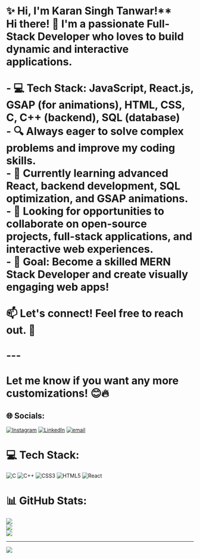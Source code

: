 
# ✨ Hi, I'm Karan Singh Tanwar!**  <br>Hi there! 👋 I'm a passionate **Full-Stack Developer** who loves to build dynamic and interactive applications.  <br><br>- 💻 **Tech Stack:** JavaScript, React.js, GSAP (for animations), HTML, CSS, C, C++ (backend), SQL (database)  <br>- 🔍 Always eager to solve complex problems and improve my coding skills.  <br>- 🌱 Currently learning **advanced React, backend development, SQL optimization, and GSAP animations**.  <br>- 📌 Looking for opportunities to collaborate on **open-source projects, full-stack applications, and interactive web experiences**.  <br>- 🎯 Goal: Become a skilled **MERN Stack Developer** and create visually engaging web apps!  <br><br>📫 **Let's connect!** Feel free to reach out. 🚀  <br><br>---<br><br>Let me know if you want any more customizations! 😊🔥


## 🌐 Socials:
[![Instagram](https://img.shields.io/badge/Instagram-%23E4405F.svg?logo=Instagram&logoColor=white)](https://instagram.com/ktanwar03) [![LinkedIn](https://img.shields.io/badge/LinkedIn-%230077B5.svg?logo=linkedin&logoColor=white)](https://linkedin.com/in/karan-singh-tanwar-857621236) [![email](https://img.shields.io/badge/Email-D14836?logo=gmail&logoColor=white)](mailto:tanwarkaran24@gmail.com) 

# 💻 Tech Stack:
![C](https://img.shields.io/badge/c-%2300599C.svg?style=for-the-badge&logo=c&logoColor=white) ![C++](https://img.shields.io/badge/c++-%2300599C.svg?style=for-the-badge&logo=c%2B%2B&logoColor=white) ![CSS3](https://img.shields.io/badge/css3-%231572B6.svg?style=for-the-badge&logo=css3&logoColor=white) ![HTML5](https://img.shields.io/badge/html5-%23E34F26.svg?style=for-the-badge&logo=html5&logoColor=white) ![React](https://img.shields.io/badge/react-%2320232a.svg?style=for-the-badge&logo=react&logoColor=%2361DAFB)
# 📊 GitHub Stats:
![](https://github-readme-stats.vercel.app/api?username=Ktanwar569&theme=dark&hide_border=false&include_all_commits=false&count_private=false)<br/>
![](https://github-readme-streak-stats.herokuapp.com/?user=Ktanwar569&theme=dark&hide_border=false)<br/>
![](https://github-readme-stats.vercel.app/api/top-langs/?username=Ktanwar569&theme=dark&hide_border=false&include_all_commits=false&count_private=false&layout=compact)

---
[![](https://visitcount.itsvg.in/api?id=Ktanwar569&icon=0&color=0)](https://visitcount.itsvg.in)

<!-- Proudly created with GPRM ( https://gprm.itsvg.in ) -->
